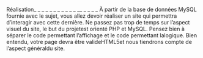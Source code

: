  Réalisation_ _ _ _ _ _ _ _ _ _ _ __ _ _ _ _
 À partir de la base de données MySQL fournie avec le sujet, vous allez devoir réaliser un site qui permettra d’interagir avec cette dernière. 
 Ne passez pas trop de temps sur l’aspect visuel du site, le but du projetest orienté
 PHP et MySQL. Pensez bien à séparer le code permettant l’affichage et le code permettant lalogique. 
 Bien entendu, votre page devra être valideHTML5et nous tiendrons compte de l’aspect généraldu site.
 
